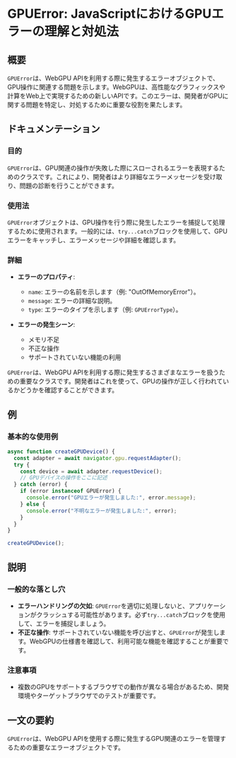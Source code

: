 <!--
Meta Description: # GPUError: JavaScriptにおけるGPUエラーの理解と対処法 ## 概要 `GPUError`は、WebGPU APIを利用する際に発生するエラーオブジェクトで、GPU操作に関連する問題を示します。WebGPUは、高性能なグラフィックスや計算をWeb上で実現するための新しいAPIで...
Meta Keywords: gpuerror, error, webgpu, try, catch
-->

# GPUError: JavaScriptにおけるGPUエラーの理解と対処法

## 概要
`GPUError`は、WebGPU APIを利用する際に発生するエラーオブジェクトで、GPU操作に関連する問題を示します。WebGPUは、高性能なグラフィックスや計算をWeb上で実現するための新しいAPIです。このエラーは、開発者がGPUに関する問題を特定し、対処するために重要な役割を果たします。

## ドキュメンテーション
### 目的
`GPUError`は、GPU関連の操作が失敗した際にスローされるエラーを表現するためのクラスです。これにより、開発者はより詳細なエラーメッセージを受け取り、問題の診断を行うことができます。

### 使用法
`GPUError`オブジェクトは、GPU操作を行う際に発生したエラーを捕捉して処理するために使用されます。一般的には、`try...catch`ブロックを使用して、GPUエラーをキャッチし、エラーメッセージや詳細を確認します。

### 詳細
- **エラーのプロパティ**:
  - `name`: エラーの名前を示します（例: "OutOfMemoryError"）。
  - `message`: エラーの詳細な説明。
  - `type`: エラーのタイプを示します（例: `GPUErrorType`）。
  
- **エラーの発生シーン**:
  - メモリ不足
  - 不正な操作
  - サポートされていない機能の利用
  
`GPUError`は、WebGPU APIを利用する際に発生するさまざまなエラーを扱うための重要なクラスです。開発者はこれを使って、GPUの操作が正しく行われているかどうかを確認することができます。

## 例
### 基本的な使用例
```javascript
async function createGPUDevice() {
  const adapter = await navigator.gpu.requestAdapter();
  try {
    const device = await adapter.requestDevice();
    // GPUデバイスの操作をここに記述
  } catch (error) {
    if (error instanceof GPUError) {
      console.error("GPUエラーが発生しました:", error.message);
    } else {
      console.error("不明なエラーが発生しました:", error);
    }
  }
}

createGPUDevice();
```

## 説明
### 一般的な落とし穴
- **エラーハンドリングの欠如**: `GPUError`を適切に処理しないと、アプリケーションがクラッシュする可能性があります。必ず`try...catch`ブロックを使用して、エラーを捕捉しましょう。
- **不正な操作**: サポートされていない機能を呼び出すと、`GPUError`が発生します。WebGPUの仕様書を確認して、利用可能な機能を確認することが重要です。

### 注意事項
- 複数のGPUをサポートするブラウザでの動作が異なる場合があるため、開発環境やターゲットブラウザでのテストが重要です。

## 一文の要約
`GPUError`は、WebGPU APIを使用する際に発生するGPU関連のエラーを管理するための重要なエラーオブジェクトです。